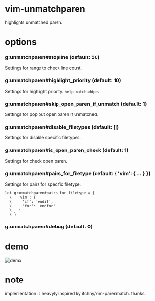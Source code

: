 # vim-unmatchparen

highlights unmatched paren.

# options

### g:unmatchparen#stopline (default: 50)
Settings for range to check line count.

### g:unmatchparen#highlight_priority (default: 10)
Settings for highlight priority. `help matchaddpos`

### g:unmatchparen#skip_open_paren_if_unmatch (default: 1)
Settings for pop out open paren if unmatched.

### g:unmatchparen#disable_filetypes (default: [])
Settings for disable specific filetypes.

### g:unmatchparen#is_open_paren_check (default: 1)
Settings for check open paren.

### g:unmatchparen#pairs_for_filetype (default: { 'vim': { ... } })
Settings for pairs for specific filetype.

```VimL
let g:unmatchparen#pairs_for_filetype = {
  \   'vim': {
  \     'if': 'endif',
  \     'for': 'endfor'
  \   }
  \ }
```

### g:unmatchparen#debug (default: 0)

# demo

![demo](https://user-images.githubusercontent.com/629908/52343727-41c07300-2a5c-11e9-811a-20e09af04a42.png)


# note

implementation is heavyly inspired by itchny/vim-parenmatch. thanks.

